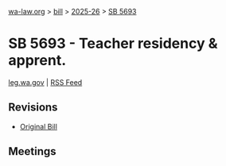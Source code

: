 [wa-law.org](/) > [bill](/bill/) > [2025-26](/bill/2025-26/) > [SB 5693](/bill/2025-26/sb/5693/)

# SB 5693 - Teacher residency & apprent.
[leg.wa.gov](https://app.leg.wa.gov/billsummary?BillNumber=5693&Year=2025&Initiative=false) | [RSS Feed](./rss.xml)

## Revisions
* [Original Bill](1/)

## Meetings